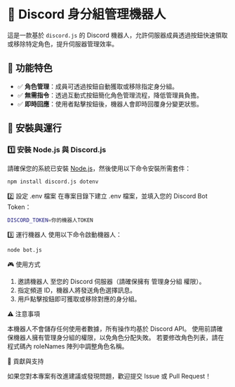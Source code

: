 # 🚀 Discord 身分組管理機器人  

這是一款基於 `discord.js` 的 Discord 機器人，允許伺服器成員透過按鈕快速領取或移除特定角色，提升伺服器管理效率。  

## 📌 功能特色  
- ✅ **角色管理**：成員可透過按鈕自動獲取或移除指定身分組。  
- ✅ **無需指令**：透過互動式按鈕簡化角色管理流程，降低管理員負擔。  
- ✅ **即時回應**：使用者點擊按鈕後，機器人會即時回覆身分變更狀態。  

## 🔧 安裝與運行  

### 1️⃣ 安裝 Node.js 與 Discord.js  
請確保您的系統已安裝 [Node.js](https://nodejs.org/)，然後使用以下命令安裝所需套件：  

```bash
npm install discord.js dotenv

```

2️⃣ 設定 .env 檔案
在專案目錄下建立 .env 檔案，並填入您的 Discord Bot Token：
```bash
DISCORD_TOKEN=你的機器人TOKEN
```
3️⃣ 運行機器人
使用以下命令啟動機器人：
```bash
node bot.js
```
🎮 使用方式

1. 邀請機器人 至您的 Discord 伺服器（請確保擁有 管理身分組 權限）。
2. 指定頻道 ID，機器人將發送角色選擇訊息。
3. 用戶點擊按鈕即可獲取或移除對應的身分組。


⚠ 注意事項

本機器人不會儲存任何使用者數據，所有操作均基於 Discord API。
使用前請確保機器人擁有管理身分組的權限，以免角色分配失敗。
若要修改角色列表，請在程式碼內 roleNames 陣列中調整角色名稱。

🤝 貢獻與支持

如果您對本專案有改進建議或發現問題，歡迎提交 Issue 或 Pull Request！


